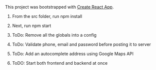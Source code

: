 This project was bootstrapped with [Create React App](https://github.com/facebookincubator/create-react-app).

1. From the src folder, run npm install

2. Next, run npm start

3. ToDo: Remove all the globals into a config

4. ToDo: Validate phone, email and password before posting it to server

5. ToDo: Add an autocomplete address using Google Maps API

6. ToDO: Start both frontend and backend at once



